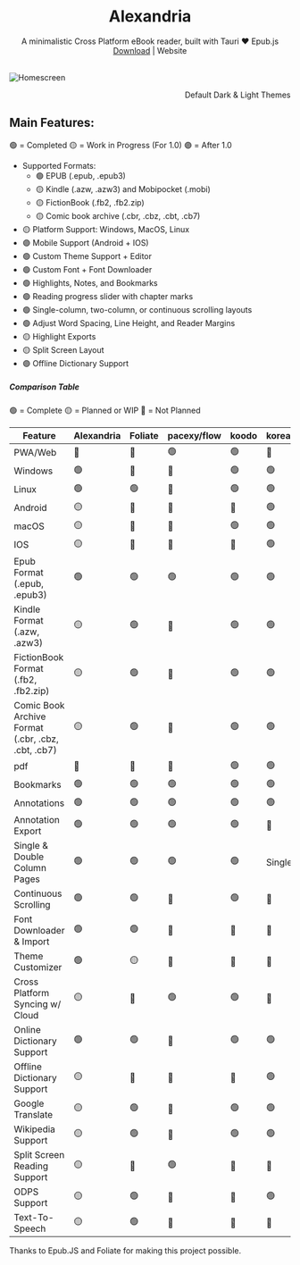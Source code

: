 <h1 align="center">Alexandria</h1>
<div align="center">A minimalistic Cross Platform eBook reader, built with Tauri ❤️ Epub.js</div>
<div align="center"><a href="/">Download</a> | Website</div>
<br>

![Homescreen](https://github.com/btpf/temp-readme/assets/61168382/e97d515f-de21-4f93-9bf3-7e189c8a29e4)
<div align="right">Default Dark & Light Themes</div>


## Main Features:

🟢 = Completed
🟡 = Work in Progress (For 1.0)
🟣 = After 1.0

- Supported Formats:
  - 🟢 EPUB (.epub, .epub3)
  - 🟡 Kindle (.azw, .azw3) and Mobipocket (.mobi)
  - 🟡 FictionBook (.fb2, .fb2.zip)
  - 🟡 Comic book archive (.cbr, .cbz, .cbt, .cb7)
- 🟡 Platform Support: Windows, MacOS, Linux
- 🟣 Mobile Support (Android + IOS)
- 🟢 Custom Theme Support + Editor
- 🟢 Custom Font + Font Downloader
- 🟢 Highlights, Notes, and Bookmarks
- 🟢 Reading progress slider with chapter marks
- 🟢 Single-column, two-column, or continuous scrolling layouts
- 🟢 Adjust Word Spacing, Line Height, and Reader Margins
- 🟡 Highlight Exports
- 🟡 Split Screen Layout
- 🟣 Offline Dictionary Support

##### Comparison Table

🟢 = Complete
🟡 = Planned or WIP
🔴 = Not Planned

| **Feature**                                        | **Alexandria**  | **Foliate**     | **pacexy/flow** | **koodo**      | **koreader**        |
| -------------------------------------------------- | --------------- | --------------- | --------------- | -------------- | ------------------- |
| PWA/Web                                            | 🔴    | 🔴    | 🟢  | 🟢 | 🔴        |
| Windows                                            | 🟢  | 🔴    | 🔴    | 🟢 | 🟢      |
| Linux                                              | 🟢  | 🟢  | 🔴    | 🟢 | 🟢      |
| Android                                            | 🟡 | 🔴    | 🔴    | 🔴   | 🟢      |
| macOS                                              | 🟡 | 🔴    | 🔴    | 🟢 | 🟢      |
| IOS                                                | 🟡 | 🔴    | 🔴    | 🔴   | 🟢      |
| Epub Format (.epub, .epub3)                        | 🟢  | 🟢  | 🟢  | 🟢 | 🟢      |
| Kindle Format (.azw, .azw3)                        | 🟡 | 🟢  | 🔴    | 🟢 | 🟢      |
| FictionBook Format (.fb2, .fb2.zip)                | 🟡 | 🟢  | 🔴    | 🟢 | 🟢      |
| Comic Book Archive Format (.cbr, .cbz, .cbt, .cb7) | 🟡 | 🟢  | 🔴    | 🟢 | 🟢      |
| pdf                                                | 🔴    | 🔴    | 🔴    | 🟢 | 🟢      |
| Bookmarks                                          | 🟢  | 🟢  | 🟢  | 🟢 | 🟢      |
| Annotations                                        | 🟢  | 🟢  | 🟢  | 🟢 | 🟢      |
| Annotation Export                                  | 🟢  | 🟢  | 🟢  | 🟢 | 🔴        |
| Single & Double Column Pages                       | 🟢  | 🟢  | 🟢  | 🟢 | Single |
| Continuous Scrolling                               | 🟢  | 🟢  | 🔴    | 🟢 | 🔴        |
| Font Downloader & Import                           | 🟢  | 🟢  | 🔴    | 🔴   | 🔴        |
| Theme Customizer                                   | 🟢  | 🟡 | 🔴    | 🔴   | 🔴        |
| Cross Platform Syncing w/ Cloud                    | 🟡 | 🔴    | 🟢  | 🟢 | 🔴        |
| Online Dictionary Support                          | 🟢  | 🟢  | 🔴    | 🟢 | 🟢      |
| Offline Dictionary Support                         | 🟡 | 🔴    | 🔴    | 🔴   | 🟢      |
| Google Translate                                   | 🟡 | 🟢  | 🔴    | 🟢 | 🟢      |
| Wikipedia Support                                  | 🟡 | 🟢  | 🔴    | 🟢 | 🟢      |
| Split Screen Reading Support                       | 🟡 | 🔴    | 🟢  | 🔴   | 🔴        |
| ODPS Support                                       | 🟡 | 🟢  | 🔴    | 🔴   | 🟢      |
| Text-To-Speech                                     | 🟡 | 🟢  | 🔴    | 🔴   | 🔴        |



Thanks to Epub.JS and Foliate for making this project possible. 
